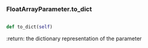 ### FloatArrayParameter.to_dict

```py

def to_dict(self)

```



:return: the dictionary representation of the parameter

